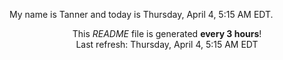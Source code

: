 My name is Tanner and today is Thursday, April 4, 5:15 AM EDT.

<p align="center">This <i>README</i> file is generated <b>every 3 hours</b>!</br>Last refresh: Thursday, April 4, 5:15 AM EDT<br /></p>

